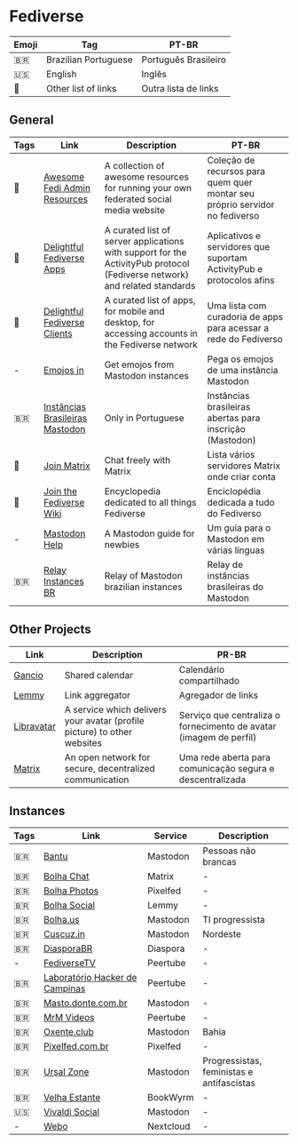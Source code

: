 # Fediverse

| Emoji | Tag                  | PT-BR                |
| ----- | -------------------- | -------------------- |
| 🇧🇷  | Brazilian Portuguese | Português Brasileiro |
| 🇺🇸  | English              | Inglês               |
| 📑    | Other list of links  | Outra lista de links |

## General

| Tags | Link                                                                                        | Description                                                                                                               | PT-BR                                                                       |
| ---- | ------------------------------------------------------------------------------------------- | ------------------------------------------------------------------------------------------------------------------------- | --------------------------------------------------------------------------- |
| 📑   | [Awesome Fedi Admin Resources](https://codeberg.org/nev/awesome-fediadmin)                  | A collection of awesome resources for running your own federated social media website                                     | Coleção de recursos para quem quer montar seu próprio servidor no fediverso |
| 📑   | [Delightful Fediverse Apps](https://codeberg.org/fediverse/delightful-fediverse-apps)       | A curated list of server applications with support for the ActivityPub protocol (Fediverse network) and related standards | Aplicativos e servidores que suportam ActivityPub e protocolos afins        |
| 📑   | [Delightful Fediverse Clients](https://codeberg.org/fediverse/delightful-fediverse-clients) | A curated list of apps, for mobile and desktop, for accessing accounts in the Fediverse network                           | Uma lista com curadoria de apps para acessar a rede do Fediverso            |
| -    | [Emojos in](https://emojos.in)                                                              | Get emojos from Mastodon instances                                                                                        | Pega os emojos de uma instância Mastodon                                    |
| 🇧🇷 | [Instâncias Brasileiras Mastodon](https://lista.instancias-br.online/) | Only in Portuguese | Instâncias brasileiras abertas para inscrição (Mastodon) |
| 📑   | [Join Matrix](https://joinmatrix.org)                                                       | Chat freely with Matrix                                                                                                   | Lista vários servidores Matrix onde criar conta                             |
| 📑   | [Join the Fediverse Wiki](https://joinfediverse.wiki/Main_Page)                             | Encyclopedia dedicated to all things Fediverse                                                                            | Enciclopédia dedicada a tudo do Fediverso                                   |
| -    | [Mastodon Help](https://mastodon.help)                                                      | A Mastodon guide for newbies                                                                                              | Um guia para o Mastodon em várias línguas                                   |
| 🇧🇷 | [Relay Instances BR](https://relay.instancias-br.online)                                    | Relay of Mastodon brazilian instances                                                                                     | Relay de instâncias brasileiras do Mastodon                                 |

## Other Projects

| Link                                        | Description                                                              | PR-BR                                                              |
| ------------------------------------------- | ------------------------------------------------------------------------ | ------------------------------------------------------------------ |
| [Gancio](https://cgancio.org/)              | Shared calendar                                                          | Calendário compartilhado                                           |
| [Lemmy](https://join-lemmy.org/?lang=pt_BR) | Link aggregator                                                          | Agregador de links                                                 |
| [Libravatar](https://www.libravatar.org)    | A service which delivers your avatar (profile picture) to other websites | Serviço que centraliza o fornecimento de avatar (imagem de perfil) |
| [Matrix](https://matrix.org/)               | An open network for secure, decentralized communication                  | Uma rede aberta para comunicação segura e descentralizada          |

## Instances

| Tags | Link                                                           | Service   | Description                               |
| ---- | -------------------------------------------------------------- | --------- | ----------------------------------------- |
| 🇧🇷 | [Bantu](https://bantu.social/)                                 | Mastodon  | Pessoas não brancas                       |
| 🇧🇷 | [Bolha Chat](https://bolha.chat)                               | Matrix    | -                                         |
| 🇧🇷 | [Bolha Photos](https://bolha.photos)                           | Pixelfed  | -                                         |
| 🇧🇷 | [Bolha Social](https://bolha.social)                           | Lemmy     | -                                         |
| 🇧🇷 | [Bolha.us](https://bolha.us/)                                  | Mastodon  | TI progressista                           |
| 🇧🇷 | [Cuscuz.in](https://cuscuz.in/)                                | Mastodon  | Nordeste                                  |
| 🇧🇷 | [DiasporaBR](https://diasporabr.com.br/)                       | Diaspora  | -                                         |
| -    | [FediverseTV](https://fediverse.tv/)                           | Peertube  | -                                         |
| 🇧🇷 | [Laboratório Hacker de Campinas](https://peertube.lhc.net.br/) | Peertube  | -                                         |
| 🇧🇷 | [Masto.donte.com.br](https://masto.donte.com.br/)              | Mastodon  | -                                         |
| 🇧🇷 | [MrM Videos](https://video.mrmoreira.com/)                     | Peertube  | -                                         |
| 🇧🇷 | [Oxente.club](https://oxente.club/)                            | Mastodon  | Bahia                                     |
| 🇧🇷 | [Pixelfed.com.br](https://pixelfed.com.br/)                    | Pixelfed  | -                                         |
| 🇧🇷 | [Ursal Zone](https://ursal.zone/)                              | Mastodon  | Progressistas, feministas e antifascistas |
| 🇧🇷 | [Velha Estante](https://velhaestante.com.br/)                  | BookWyrm  | -                                         |
| 🇺🇸 | [Vivaldi Social](https://social.vivaldi.net/)                  | Mastodon  | -                                         |
| -    | [Webo](https://webo.cloud)                                     | Nextcloud | -                                         |
